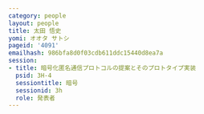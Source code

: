 ```yaml
---
category: people
layout: people
title: 太田 悟史
yomi: オオタ サトシ
pageid: '4091'
emailhash: 986bfa8d0f03cdb611ddc15440d8ea7a
session:
- title: 暗号化匿名通信プロトコルの提案とそのプロトタイプ実装
  psid: 3H-4
  sessiontitle: 暗号
  sessionid: 3h
  role: 発表者
---
```

